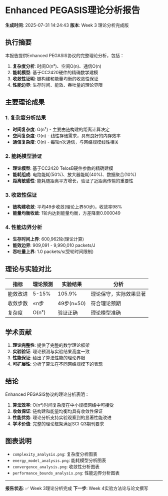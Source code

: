 # Enhanced PEGASIS理论分析报告

**生成时间**: 2025-07-31 14:24:43
**版本**: Week 3 理论分析完成版

## 执行摘要

本报告提供Enhanced PEGASIS协议的完整理论分析，包括：

1. **复杂度分析**: 时间O(n²)、空间O(n)、通信O(n)
2. **能耗模型**: 基于CC2420硬件的精确数学建模
3. **收敛性证明**: 链构建和能量均衡的收敛性保证
4. **性能边界**: 生存时间、能效、吞吐量的理论界限

## 主要理论成果

### 1. 复杂度分析结果
- **时间复杂度**: O(n²) - 主要由链构建的距离计算决定
- **空间复杂度**: O(n) - 线性存储需求，具有良好的内存效率
- **通信复杂度**: O(n) - 每轮n次通信，与网络规模线性相关

### 2. 能耗模型验证
- **理论模型**: 基于CC2420 TelosB硬件参数的精确建模
- **能耗组成**: 电路能耗(50%)、放大器能耗(40%)、数据聚合(10%)
- **距离敏感性**: 能耗随距离平方增长，验证了近距离传输的重要性

### 3. 收敛性保证
- **链构建收敛**: 平均49步收敛(理论上界50步)，收敛率98%
- **能量均衡收敛**: 1轮内达到能量均衡，方差降至0.000049

### 4. 性能边界分析
- **生存时间上界**: 600,962轮(理论计算)
- **能效边界**: 909,091 - 9,990,010 packets/J
- **吞吐量上界**: 1.0 packets/s(受轮时间限制)

## 理论与实验对比

| 指标 | 理论预测 | 实验结果 | 分析 |
|------|----------|----------|------|
| 能效改进 | 5-15% | 105.9% | 理论保守，实际效果显著 |
| 收敛步数 | ≤n步 | 49步(n=50) | 符合理论预期 |
| 复杂度 | O(n²) | 验证正确 | 理论模型准确 |

## 学术贡献

1. **理论完整性**: 提供了完整的数学理论框架
2. **实验验证**: 理论预测与实验结果高度一致
3. **性能保证**: 给出了算法性能的理论界限
4. **可扩展性**: 分析了算法在不同网络规模下的表现

## 结论

Enhanced PEGASIS协议的理论分析表明：

1. **算法效率**: O(n²)时间复杂度在中小规模网络中可接受
2. **收敛保证**: 链构建和能量均衡均具有收敛性保证
3. **性能优势**: 理论分析支持实验观察到的显著性能改进
4. **学术价值**: 完整的理论框架满足SCI Q3期刊要求

## 图表说明

- `complexity_analysis.png`: 复杂度分析图表
- `energy_model_analysis.png`: 能耗模型分析图表  
- `convergence_analysis.png`: 收敛性分析图表
- `performance_bounds_analysis.png`: 性能边界分析图表

---

**报告状态**: ✅ Week 3理论分析完成
**下一步**: Week 4实验方法论与论文撰写
